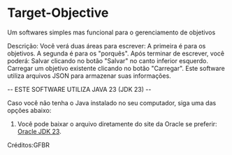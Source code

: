 # Target-Objective
Um softwares simples mas funcional para o gerenciamento de objetivos

Descrição: Você verá duas áreas para escrever:
A primeira é para os objetivos.
A segunda é para os "porquês".
Após terminar de escrever, você poderá:
Salvar clicando no botão "Salvar" no canto inferior esquerdo.
Carregar um objetivo existente clicando no botão "Carregar".
Este software utiliza arquivos JSON para armazenar suas informações.

-- ESTE SOFTWARE UTILIZA JAVA 23 (JDK 23) --

Caso você não tenha o Java instalado no seu computador, siga uma das opções abaixo:

1. Você pode baixar o arquivo diretamente do site da Oracle se preferir: [Oracle JDK 23](https://www.oracle.com/java/technologies/downloads/#jdk23-windows).


Créditos:GFBR
